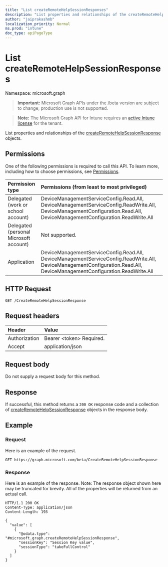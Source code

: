 ```yaml
---
title: "List createRemoteHelpSessionResponses"
description: "List properties and relationships of the createRemoteHelpSessionResponse objects."
author: "jaiprakashmb"
localization_priority: Normal
ms.prod: "intune"
doc_type: apiPageType
---
```


# List createRemoteHelpSessionResponses

Namespace: microsoft.graph

> **Important:** Microsoft Graph APIs under the /beta version are subject to change; production use is not supported.

> **Note:** The Microsoft Graph API for Intune requires an [active Intune license](https://go.microsoft.com/fwlink/?linkid=839381) for the tenant.

List properties and relationships of the [createRemoteHelpSessionResponse](../resources/intune-remoteassistance-createremotehelpsessionresponse.md) objects.

## Permissions
One of the following permissions is required to call this API. To learn more, including how to choose permissions, see [Permissions](/graph/permissions-reference).

<!-- { "blockType": "ignored"  } // Note: Removing this line will result in the permissions autogeneration tool overwriting the table. -->
|Permission type|Permissions (from least to most privileged)|
|:---|:---|
|Delegated (work or school account)|DeviceManagementServiceConfig.Read.All, DeviceManagementServiceConfig.ReadWrite.All, DeviceManagementConfiguration.Read.All, DeviceManagementConfiguration.ReadWrite.All|
|Delegated (personal Microsoft account)|Not supported.|
|Application|DeviceManagementServiceConfig.Read.All, DeviceManagementServiceConfig.ReadWrite.All, DeviceManagementConfiguration.Read.All, DeviceManagementConfiguration.ReadWrite.All|

## HTTP Request
<!-- {
  "blockType": "ignored"
}
-->
``` http
GET /CreateRemoteHelpSessionResponse
```

## Request headers
|Header|Value|
|:---|:---|
|Authorization|Bearer &lt;token&gt; Required.|
|Accept|application/json|

## Request body
Do not supply a request body for this method.

## Response
If successful, this method returns a `200 OK` response code and a collection of [createRemoteHelpSessionResponse](../resources/intune-remoteassistance-createremotehelpsessionresponse.md) objects in the response body.

## Example

### Request
Here is an example of the request.
``` http
GET https://graph.microsoft.com/beta/CreateRemoteHelpSessionResponse
```

### Response
Here is an example of the response. Note: The response object shown here may be truncated for brevity. All of the properties will be returned from an actual call.
``` http
HTTP/1.1 200 OK
Content-Type: application/json
Content-Length: 193

{
  "value": [
    {
      "@odata.type": "#microsoft.graph.createRemoteHelpSessionResponse",
      "sessionKey": "Session Key value",
      "sessionType": "takeFullControl"
    }
  ]
}
```
